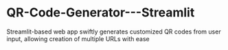 # QR-Code-Generator---Streamlit
Streamlit-based web app swiftly generates customized QR codes from user input, allowing creation of multiple URLs with ease
